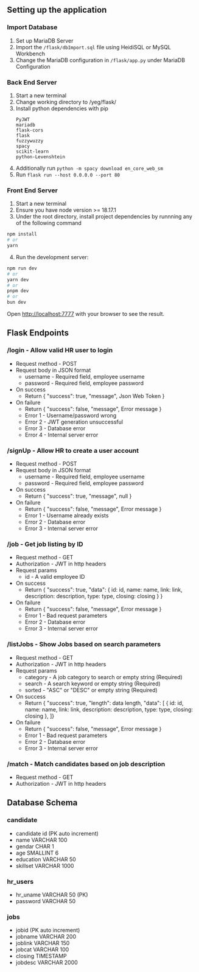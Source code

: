 ## Setting up the application

### Import Database
1. Set up MariaDB Server
2. Import the `/flask/dbImport.sql` file using HeidiSQL or MySQL Workbench
3. Change the MariaDB configuration in `/flask/app.py` under MariaDB Configuration

### Back End Server

1. Start a new terminal
2. Change working directory to /yeg/flask/
3. Install python dependencies with pip
   ```
   PyJWT
   mariadb
   flask-cors
   flask
   fuzzywuzzy
   spacy
   scikit-learn
   python-Levenshtein
   ```
4. Additionally run `python -m spacy download en_core_web_sm`
5. Run `flask run --host 0.0.0.0 --port 80`

### Front End Server

1. Start a new terminal
2. Ensure you have node version >= 18.17.1
3. Under the root directory, install project dependencies by runnning any of the following command
```bash
npm install
# or
yarn
```
4. Run the development server:

```bash
npm run dev
# or
yarn dev
# or
pnpm dev
# or
bun dev
```

Open [http://localhost:7777](http://localhost:7777) with your browser to see the result.


## Flask Endpoints

### /login - Allow valid HR user to login

- Request method - POST
- Request body in JSON format
    - username - Required field, employee username
    - password - Required field, employee password
- On success
    - Return { "success": true, "message", Json Web Token }
- On failure
    - Return { "success": false, "message", Error message }
    - Error 1 - Username/password wrong
    - Error 2 - JWT generation unsuccessful
    - Error 3 - Database error
    - Error 4 - Internal server error

### /signUp - Allow HR to create a user account

- Request method - POST
- Request body in JSON format
    - username - Required field, employee username
    - password - Required field, employee password
- On success
    - Return { "success": true, "message", null }
- On failure
    - Return { "success": false, "message", Error message }
    - Error 1 - Username already exists
    - Error 2 - Database error
    - Error 3 - Internal server error

### /job - Get job listing by ID

- Request method - GET
- Authorization - JWT in http headers
- Request params
    - id - A valid employee ID
- On success
    - Return { "success": true, "data": {
        id: id, name: name, link: link,
        description: description, type: type, closing: closing
        }
    }
- On failure
    - Return { "success": false, "message", Error message }
    - Error 1 - Bad request parameters
    - Error 2 - Database error
    - Error 3 - Internal server error

### /listJobs - Show Jobs based on search parameters

- Request method - GET
- Authorization - JWT in http headers
- Request params
    - category - A job category to search or empty string (Required)
    - search - A search keyword or empty string (Required)
    - sorted - "ASC" or "DESC" or empty string (Required)
- On success
    - Return { "success": true, "length": data length, "data": [
        {
            id: id, name: name, link: link,
            description: description, type: type, closing: closing
        },
    ]}
- On failure
    - Return { "success": false, "message", Error message }
    - Error 1 - Bad request parameters
    - Error 2 - Database error
    - Error 3 - Internal server error

### /match - Match candidates based on job description

- Request method - GET
- Authorization - JWT in http headers

## Database Schema

### candidate

- candidate id (PK auto increment)
- name VARCHAR 100
- gendar CHAR 1
- age SMALLINT 6
- education VARCHAR 50
- skillset VARCHAR 1000

### hr_users

- hr_uname VARCHAR 50 (PK)
- password VARCHAR 50

### jobs

- jobid (PK auto increment)
- jobname VARCHAR 200
- joblink VARCHAR 150
- jobcat VARCHAR 100
- closing TIMESTAMP
- jobdesc VARCHAR 2000
